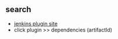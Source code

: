 ## search
- [jenkins plugin site](https://plugins.jenkins.io/)
- click plugin >> dependencies (artifactId)
